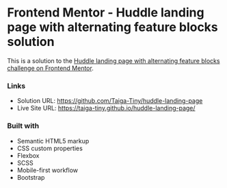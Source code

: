 # Frontend Mentor - Huddle landing page with alternating feature blocks solution

This is a solution to the [Huddle landing page with alternating feature blocks challenge on Frontend Mentor](https://www.frontendmentor.io/challenges/huddle-landing-page-with-alternating-feature-blocks-5ca5f5981e82137ec91a5100).

### Links

- Solution URL: https://github.com/Taiga-Tiny/huddle-landing-page
- Live Site URL: https://taiga-tiny.github.io/huddle-landing-page/


### Built with

- Semantic HTML5 markup
- CSS custom properties
- Flexbox
- SCSS
- Mobile-first workflow
- Bootstrap

